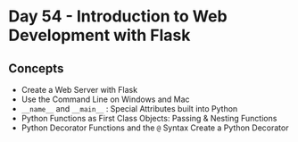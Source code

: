 # Day 54 - Introduction to Web Development with Flask

## Concepts

-   Create a Web Server with Flask
-   Use the Command Line on Windows and Mac
-   `__name__` and `__main__` : Special Attributes built into Python
-   Python Functions as First Class Objects: Passing & Nesting Functions
-   Python Decorator Functions and the `@` Syntax
    Create a Python Decorator
